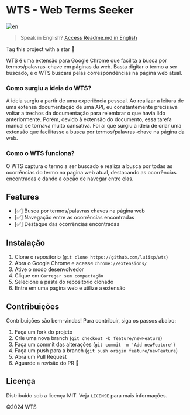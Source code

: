 # WTS - Web Terms Seeker

[![en](https://img.shields.io/badge/lang-en-red.svg)](https://github.com/luiisp/wts/blob/main/readme.en.md)
> Speak in English? [Access Readme.md in English](https://github.com/luiisp/wts/blob/main/readme.en.md)

Tag this project with a star 🌟

WTS é uma extensão para Google Chrome que facilita a busca por termos/palavras-chave em páginas da web. Basta digitar o termo a ser buscado, e o WTS buscará pelas correspondências na página web atual.

### Como surgiu a ideia do WTS?
A ideia surgiu a partir de uma experiência pessoal. Ao realizar a leitura de uma extensa documentação de uma API, eu constantemente precisava voltar a trechos da documentação para relembrar o que havia lido anteriormente. Porém, devido à extensão do documento, essa tarefa manual se tornava muito cansativa. Foi aí que surgiu a ideia de criar uma extensão que facilitasse a busca por termos/palavras-chave na página da web.

### Como o WTS funciona?
O WTS captura o termo a ser buscado e realiza a busca por todas as ocorrências do termo na pagina web atual, destacando as ocorrências encontradas e dando a opção de navegar entre elas.

## Features
- [✅] Busca por termos/palavras chaves na página web
- [✅] Navegação entre as ocorrências encontradas
- [✅] Destaque das ocorrências encontradas

## Instalação
1. Clone o repositorio (```git clone https://github.com/luiisp/wts```)
2. Abra o Google Chrome e acesse `chrome://extensions/`
3. Ative o modo desenvolvedor
4. Clique em `Carregar sem compactação`
5. Selecione a pasta do repositorio clonado
6. Entre em uma pagina web e utilize a extensão

## Contribuições
Contribuições são bem-vindas! Para contribuir, siga os passos abaixo:
1. Faça um fork do projeto 
2. Crie uma nova branch (`git checkout -b feature/newFeature`)
3. Faça um commit das alterações (`git commit -m 'Add newFeature'`)
4. Faça um push para a branch (`git push origin feature/newFeature`)
5. Abra um Pull Request
6. Aguarde a revisão do PR 🚀

## Licença
Distribuído sob a licença MIT. Veja `LICENSE` para mais informações.

©2024 WTS 



